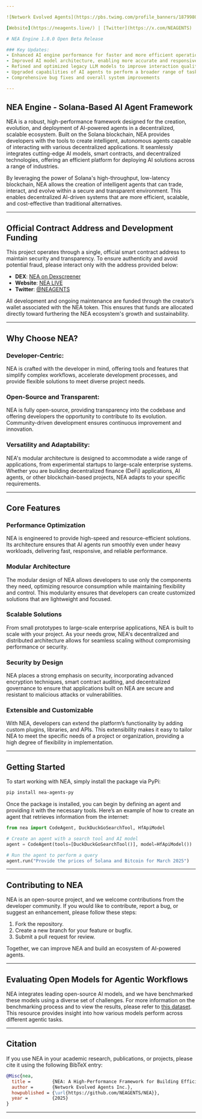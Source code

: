 ```yaml
---

﻿![Network Evolved Agents](https://pbs.twimg.com/profile_banners/1879980713342017536/1737057516/1500x500) 

[Website](https://neagents.live/) | [Twitter](https://x.com/NEAGENTS)

# NEA Engine 1.0.0 Open Beta Release

### Key Updates:
- Enhanced AI engine performance for faster and more efficient operation
- Improved AI model architecture, enabling more accurate and responsive agents
- Refined and optimized legacy LLM models to improve interaction quality
- Upgraded capabilities of AI agents to perform a broader range of tasks
- Comprehensive bug fixes and overall system improvements

---
```


## NEA Engine - Solana-Based AI Agent Framework

NEA is a robust, high-performance framework designed for the creation, evolution, and deployment of AI-powered agents in a decentralized, scalable ecosystem. Built on the Solana blockchain, NEA provides developers with the tools to create intelligent, autonomous agents capable of interacting with various decentralized applications. It seamlessly integrates cutting-edge AI models, smart contracts, and decentralized technologies, offering an efficient platform for deploying AI solutions across a range of industries.

By leveraging the power of Solana's high-throughput, low-latency blockchain, NEA allows the creation of intelligent agents that can trade, interact, and evolve within a secure and transparent environment. This enables decentralized AI-driven systems that are more efficient, scalable, and cost-effective than traditional alternatives.

---

## Official Contract Address and Development Funding

This project operates through a single, official smart contract address to maintain security and transparency. To ensure authenticity and avoid potential fraud, please interact only with the address provided below:

- **DEX**: [NEA on Dexscreener](https://dexscreener.com/solana/4AzSAALhijG2xvwcxrvvim7K8DEGMEEAUcnayfbupump)  
- **Website**: [NEA LIVE](https://neagents.live/)  
- **Twitter**: [@NEAGENTS](https://x.com/neagents)

All development and ongoing maintenance are funded through the creator’s wallet associated with the NEA token. This ensures that funds are allocated directly toward furthering the NEA ecosystem's growth and sustainability.

---

## Why Choose NEA?

### Developer-Centric:
NEA is crafted with the developer in mind, offering tools and features that simplify complex workflows, accelerate development processes, and provide flexible solutions to meet diverse project needs.

### Open-Source and Transparent:
NEA is fully open-source, providing transparency into the codebase and offering developers the opportunity to contribute to its evolution. Community-driven development ensures continuous improvement and innovation.

### Versatility and Adaptability:
NEA's modular architecture is designed to accommodate a wide range of applications, from experimental startups to large-scale enterprise systems. Whether you are building decentralized finance (DeFi) applications, AI agents, or other blockchain-based projects, NEA adapts to your specific requirements.

---

## Core Features

### Performance Optimization
NEA is engineered to provide high-speed and resource-efficient solutions. Its architecture ensures that AI agents run smoothly even under heavy workloads, delivering fast, responsive, and reliable performance.

### Modular Architecture
The modular design of NEA allows developers to use only the components they need, optimizing resource consumption while maintaining flexibility and control. This modularity ensures that developers can create customized solutions that are lightweight and focused.

### Scalable Solutions
From small prototypes to large-scale enterprise applications, NEA is built to scale with your project. As your needs grow, NEA's decentralized and distributed architecture allows for seamless scaling without compromising performance or security.

### Security by Design
NEA places a strong emphasis on security, incorporating advanced encryption techniques, smart contract auditing, and decentralized governance to ensure that applications built on NEA are secure and resistant to malicious attacks or vulnerabilities.

### Extensible and Customizable
With NEA, developers can extend the platform’s functionality by adding custom plugins, libraries, and APIs. This extensibility makes it easy to tailor NEA to meet the specific needs of a project or organization, providing a high degree of flexibility in implementation.

---

## Getting Started

To start working with NEA, simply install the package via PyPi:

```bash
pip install nea-agents-py
```

Once the package is installed, you can begin by defining an agent and providing it with the necessary tools. Here’s an example of how to create an agent that retrieves information from the internet:

```python
from nea import CodeAgent, DuckDuckGoSearchTool, HfApiModel

# Create an agent with a search tool and AI model
agent = CodeAgent(tools=[DuckDuckGoSearchTool()], model=HfApiModel())

# Run the agent to perform a query
agent.run("Provide the prices of Solana and Bitcoin for March 2025")
```

---

## Contributing to NEA

NEA is an open-source project, and we welcome contributions from the developer community. If you would like to contribute, report a bug, or suggest an enhancement, please follow these steps:

1. Fork the repository.
2. Create a new branch for your feature or bugfix.
3. Submit a pull request for review.

Together, we can improve NEA and build an ecosystem of AI-powered agents.

---

## Evaluating Open Models for Agentic Workflows

NEA integrates leading open-source AI models, and we have benchmarked these models using a diverse set of challenges. For more information on the benchmarking process and to view the results, please refer to [this dataset](https://huggingface.co/datasets/m-ric/agents_medium_benchmark_2). This resource provides insight into how various models perform across different agentic tasks.

---

## Citation

If you use NEA in your academic research, publications, or projects, please cite it using the following BibTeX entry:

```bibtex
@Misc{nea,
  title =        {NEA: A High-Performance Framework for Building Efficient Solana-Based Agentic Systems},
  author =       {Network Evolved Agents Inc.},
  howpublished = {\url{https://github.com/NEAGENTS/NEA}},
  year =         {2025}
}
```

--- 
